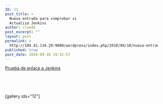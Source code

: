 ```yaml
---
ID: 11
post_title: >
  Nueva entrada para comprobar si
  Actualiza Jenkins
author: crueda
post_excerpt: ""
layout: post
permalink: >
  http://104.41.134.29:9080/wordpress/index.php/2018/09/18/nueva-entrada-para-comprobar-si-actualiza-jenkins/
published: true
post_date: 2018-09-18 19:32:57
---
```

<a href="http://137.117.149.69:8080/job/Wordpress%20Pipeline/">Prueba de enlace a Jenkins</a>

&nbsp;

&nbsp;

[gallery ids="12"]